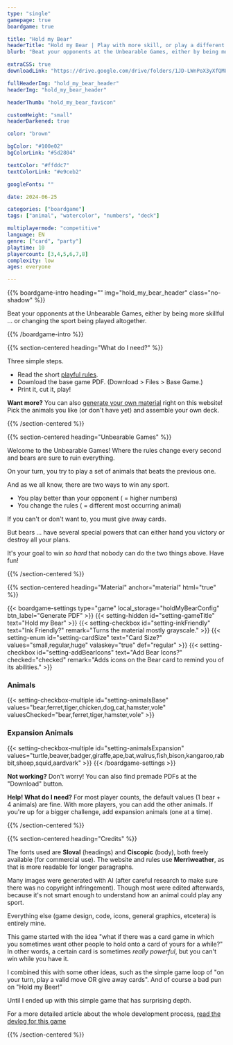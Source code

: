 ```yaml
---
type: "single"
gamepage: true
boardgame: true

title: "Hold my Bear"
headerTitle: "Hold my Bear | Play with more skill, or play a different sport altogether, but beware treacherous bears."
blurb: "Beat your opponents at the Unbearable Games, either by being more skillful ... or changing the sport being played altogether. A fast and loose card game for any situation."

extraCSS: true
downloadLink: "https://drive.google.com/drive/folders/1JD-LWnPoX3yXfQM8jXdlh4vsZvdMOzQQ"

fullHeaderImg: "hold_my_bear_header"
headerImg: "hold_my_bear_header"

headerThumb: "hold_my_bear_favicon"

customHeight: "small"
headerDarkened: true

color: "brown"

bgColor: "#100e02"
bgColorLink: "#5d2804"

textColor: "#ffddc7"
textColorLink: "#e9ceb2"

googleFonts: ""

date: 2024-06-25

categories: ["boardgame"]
tags: ["animal", "watercolor", "numbers", "deck"]

multiplayermode: "competitive"
language: EN
genre: ["card", "party"]
playtime: 10
playercount: [3,4,5,6,7,8]
complexity: low
ages: everyone

---
```


{{% boardgame-intro heading="" img="hold_my_bear_header" class="no-shadow" %}}

Beat your opponents at the Unbearable Games, either by being more skillful ... or changing the sport being played altogether.

{{% /boardgame-intro %}}

{{% section-centered heading="What do I need?" %}}

Three simple steps.
* Read the short [playful rules](rules).
* Download the base game PDF. (Download > Files > Base Game.)
* Print it, cut it, play!

**Want more?** You can also [generate your own material](#material) right on this website! Pick the animals you like (or don't have yet) and assemble your own deck.

{{% /section-centered %}}

{{% section-centered heading="Unbearable Games" %}}

Welcome to the Unbearable Games! Where the rules change every second and bears are sure to ruin everything.

On your turn, you try to play a set of animals that beats the previous one.

And as we all know, there are two ways to win any sport.

* You play better than your opponent ( = higher numbers)
* You change the rules ( = different most occurring animal)

If you can't or don't want to, you must give away cards.

But bears ... have several special powers that can either hand you victory or destroy all your plans.

It's your goal to win _so hard_ that nobody can do the two things above. Have fun! 

{{% /section-centered %}}

{{% section-centered heading="Material" anchor="material" html="true" %}}

{{< boardgame-settings type="game" local_storage="holdMyBearConfig" btn_label="Generate PDF" >}}
	{{< setting-hidden id="setting-gameTitle" text="Hold my Bear" >}}
  {{< setting-checkbox id="setting-inkFriendly" text="Ink Friendly?" remark="Turns the material mostly grayscale." >}}
  {{< setting-enum id="setting-cardSize" text="Card Size?" values="small,regular,huge" valaskey="true" def="regular" >}}
  {{< setting-checkbox id="setting-addBearIcons" text="Add Bear Icons?" checked="checked" remark="Adds icons on the Bear card to remind you of its abilities." >}}
  <h3>Animals</h3>
  {{< setting-checkbox-multiple id="setting-animalsBase" values="bear,ferret,tiger,chicken,dog,cat,hamster,vole" valuesChecked="bear,ferret,tiger,hamster,vole" >}}
  <h3>Expansion Animals</h3>
  {{< setting-checkbox-multiple id="setting-animalsExpansion" values="turtle,beaver,badger,giraffe,ape,bat,walrus,fish,bison,kangaroo,rabbit,sheep,squid,aardvark" >}}
{{< /boardgame-settings >}}

<p class="settings-remark"><strong>Not working?</strong> Don't worry! You can also find premade PDFs at the "Download" button.</p>

<p class="settings-remark"><strong>Help! What do I need?</strong> For most player counts, the default values (1 bear + 4 animals) are fine. With more players, you can add the other animals. If you're up for a bigger challenge, add expansion animals (one at a time).</p>

{{% /section-centered %}}

{{% section-centered heading="Credits" %}}

The fonts used are **Sloval** (headings) and **Ciscopic** (body), both freely available (for commercial use). The website and rules use **Merriweather**, as that is more readable for longer paragraphs. 

Many images were generated with AI (after careful research to make sure there was no copyright infringement). Though most were edited afterwards, because it's not smart enough to understand how an animal could play any sport. 

Everything else (game design, code, icons, general graphics, etcetera) is entirely mine.

This game started with the idea "what if there was a card game in which you sometimes want other people to hold onto a card of yours for a while?" In other words, a certain card is sometimes _really powerful_, but you can't win while you have it.

I combined this with some other ideas, such as the simple game loop of "on your turn, play a valid move OR give away cards". And of course a bad pun on "Hold my Beer!" 

Until I ended up with this simple game that has surprising depth.

For a more detailed article about the whole development process, [read the devlog for this game](https://pandaqi.com/blog/hold-my-bear)

{{% /section-centered %}}

